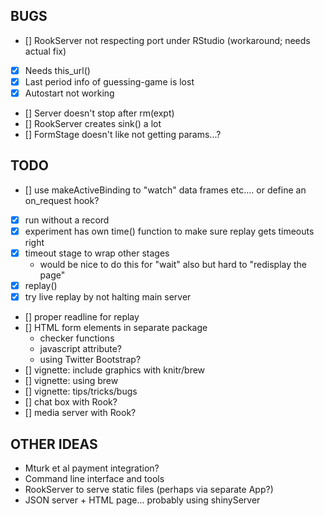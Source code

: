 BUGS
----

- [] RookServer not respecting port under RStudio (workaround; needs actual fix)
- [x] Needs this_url()
- [x] Last period info of guessing-game is lost
- [x] Autostart not working
- [] Server doesn't stop after rm(expt)
- [] RookServer creates sink() a lot
- [] FormStage doesn't like not getting params...?

TODO
----

- [] use makeActiveBinding to "watch" data frames etc.... or define
  an on_request hook?
- [x] run without a record
- [x] experiment has own time() function to make sure replay gets timeouts right
- [x] timeout stage to wrap other stages
  - would be nice to do this for "wait" also but hard to "redisplay the page"
- [x] replay() 
- [x] try live replay by not halting main server
- [] proper readline for replay
- [] HTML form elements in separate package
  - checker functions
  - javascript attribute?
  - using Twitter Bootstrap?
- [] vignette: include graphics with knitr/brew
- [] vignette: using brew
- [] vignette: tips/tricks/bugs
- [] chat box with Rook?
- [] media server with Rook?



OTHER IDEAS
-----------

* Mturk et al payment integration?
* Command line interface and tools
* RookServer to serve static files (perhaps via separate App?)
* JSON server + HTML page... probably using shinyServer

